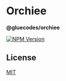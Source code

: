 # Orchiee

**@gluecodes/orchiee**

[![NPM Version](https://img.shields.io/npm/v/@gluecodes/orchiee.svg?style=flat)](https://www.npmjs.com/package/@gluecodes/orchiee)

## License

[MIT](https://github.com/gluecodes/orchiee/blob/master/LICENSE.md)
